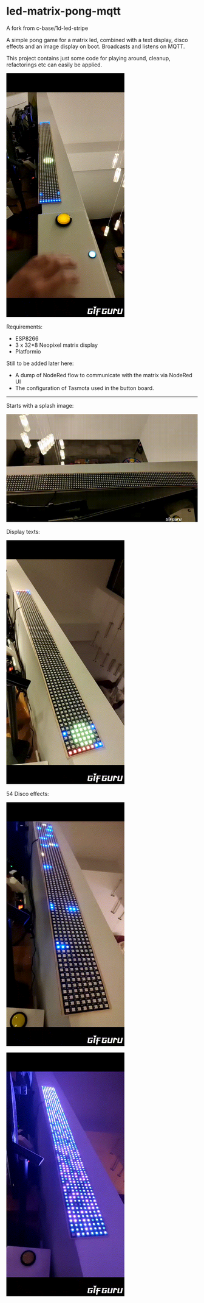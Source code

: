 # led-matrix-pong-mqtt

A fork from c-base/1d-led-stripe

A simple pong game for a matrix led, combined with a text display, disco effects and an image display on boot. 
Broadcasts and listens on MQTT.

This project contains just some code for playing around, cleanup, refactorings etc can easily be applied. 

![1D-Pong](pics/pong.gif)

Requirements:

  * ESP8266
  * 3 x 32*8 Neopixel matrix display
  * Platformio

Still to be added later here:
- A dump of NodeRed flow to communicate with the matrix via NodeRed UI
- The configuration of Tasmota used in the button board.

--------------
Starts with a splash image:

![bootlogo](pics/bootlogo.gif)

Display texts:

![text](pics/text.gif)


54 Disco effects:

![disco1](pics/disco1.gif)

![disco2](pics/disco2.gif)
